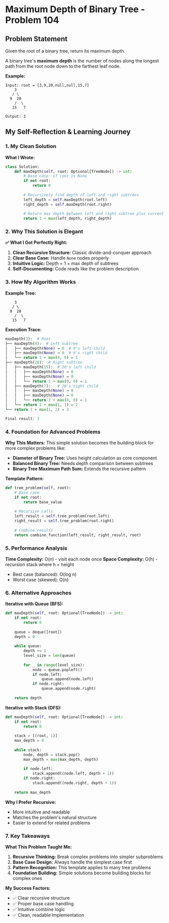 # Maximum Depth of Binary Tree - Problem 104

## Problem Statement
Given the root of a binary tree, return its maximum depth.

A binary tree's **maximum depth** is the number of nodes along the longest path from the root node down to the farthest leaf node.

**Example:**
```
Input: root = [3,9,20,null,null,15,7]
    3
   / \
  9  20
    /  \
   15   7

Output: 3
```

## My Self-Reflection & Learning Journey

### 1. My Clean Solution

**What I Wrote:**
```python
class Solution:
    def maxDepth(self, root: Optional[TreeNode]) -> int:
        # Base case: if root is None
        if not root:
            return 0
        
        # Recursively find depth of left and right subtrees
        left_depth = self.maxDepth(root.left)
        right_depth = self.maxDepth(root.right)
        
        # Return max depth between left and right subtree plus current node
        return 1 + max(left_depth, right_depth)
```

### 2. Why This Solution is Elegant

**✅ What I Got Perfectly Right:**

1. **Clean Recursive Structure:** Classic divide-and-conquer approach
2. **Clear Base Case:** Handle `None` nodes properly 
3. **Intuitive Logic:** Depth = 1 + max depth of subtrees
4. **Self-Documenting:** Code reads like the problem description

### 3. How My Algorithm Works

**Example Tree:**
```
    3
   / \
  9  20
    /  \
   15   7
```

**Execution Trace:**
```python
maxDepth(3):  # Root
├── maxDepth(9):  # Left subtree
│   ├── maxDepth(None) → 0  # 9's left child
│   ├── maxDepth(None) → 0  # 9's right child
│   └── return 1 + max(0, 0) = 1
├── maxDepth(20):  # Right subtree
│   ├── maxDepth(15):  # 20's left child
│   │   ├── maxDepth(None) → 0
│   │   ├── maxDepth(None) → 0
│   │   └── return 1 + max(0, 0) = 1
│   ├── maxDepth(7):   # 20's right child
│   │   ├── maxDepth(None) → 0
│   │   ├── maxDepth(None) → 0
│   │   └── return 1 + max(0, 0) = 1
│   └── return 1 + max(1, 1) = 2
└── return 1 + max(1, 2) = 3

Final result: 3
```

### 4. Foundation for Advanced Problems

**Why This Matters:**
This simple solution becomes the building block for more complex problems like:
- **Diameter of Binary Tree:** Uses height calculation as core component
- **Balanced Binary Tree:** Needs depth comparison between subtrees
- **Binary Tree Maximum Path Sum:** Extends the recursive pattern

**Template Pattern:**
```python
def tree_problem(self, root):
    # Base case
    if not root:
        return base_value
    
    # Recursive calls
    left_result = self.tree_problem(root.left)
    right_result = self.tree_problem(root.right)
    
    # Combine results
    return combine_function(left_result, right_result, root)
```

### 5. Performance Analysis

**Time Complexity:** O(n) - visit each node once
**Space Complexity:** O(h) - recursion stack where h = height
- Best case (balanced): O(log n)
- Worst case (skewed): O(n)

### 6. Alternative Approaches

**Iterative with Queue (BFS):**
```python
def maxDepth(self, root: Optional[TreeNode]) -> int:
    if not root:
        return 0
    
    queue = deque([root])
    depth = 0
    
    while queue:
        depth += 1
        level_size = len(queue)
        
        for _ in range(level_size):
            node = queue.popleft()
            if node.left:
                queue.append(node.left)
            if node.right:
                queue.append(node.right)
    
    return depth
```

**Iterative with Stack (DFS):**
```python
def maxDepth(self, root: Optional[TreeNode]) -> int:
    if not root:
        return 0
    
    stack = [(root, 1)]
    max_depth = 0
    
    while stack:
        node, depth = stack.pop()
        max_depth = max(max_depth, depth)
        
        if node.left:
            stack.append((node.left, depth + 1))
        if node.right:
            stack.append((node.right, depth + 1))
    
    return max_depth
```

**Why I Prefer Recursive:**
- More intuitive and readable
- Matches the problem's natural structure
- Easier to extend for related problems

### 7. Key Takeaways

**What This Problem Taught Me:**
1. **Recursive Thinking:** Break complex problems into simpler subproblems
2. **Base Case Design:** Always handle the simplest case first
3. **Pattern Recognition:** This template applies to many tree problems
4. **Foundation Building:** Simple solutions become building blocks for complex ones

**My Success Factors:**
- ✅ Clear recursive structure
- ✅ Proper base case handling  
- ✅ Intuitive combine logic
- ✅ Clean, readable implementation